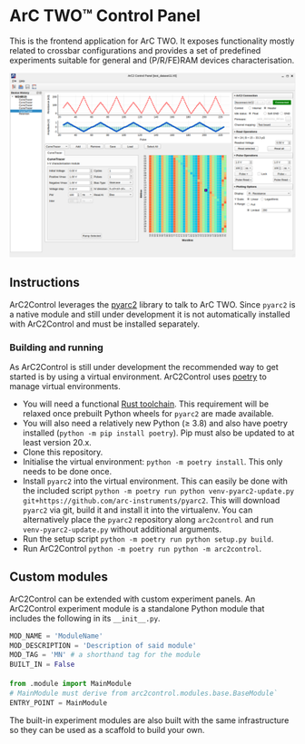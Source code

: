 # ArC TWO™ Control Panel

This is the frontend application for ArC TWO. It exposes functionality mostly
related to crossbar configurations and provides a set of predefined
experiments suitable for general and (P/R/FE)RAM devices characterisation.

![](data/screenshots/arc2control-01-main.png)

## Instructions

ArC2Control leverages the [pyarc2](https://github.com/arc-instruments/pyarc2)
library to talk to ArC TWO. Since `pyarc2` is a native module and still under
development it is not automatically installed with ArC2Control and must be
installed separately.


### Building and running

As ArC2Control is still under development the recommended way to get started is
by using a virtual environment. ArC2Control uses
[poetry](https://python-poetry.org) to manage virtual environments.

* You will need a functional [Rust toolchain](https://rustup.rs). This
  requirement will be relaxed once prebuilt Python wheels for `pyarc2` are
  made available.
* You will also need a relatively new Python (≥ 3.8) and also have poetry
  installed (`python -m pip install poetry`). Pip must also be updated to at
  least version 20.x.
* Clone this repository.
* Initialise the virtual environment: `python -m poetry install`. This only needs
  to be done once.
* Install `pyarc2` into the virtual environment. This can easily be done with the
  included script
  `python -m poetry run python venv-pyarc2-update.py git+https://github.com/arc-instruments/pyarc2`.
  This will download `pyarc2` via git, build it and install it into the
  virtualenv. You can alternatively place the `pyarc2` repository along
  `arc2control` and run `venv-pyarc2-update.py` without additional arguments.
* Run the setup script `python -m poetry run python setup.py build`.
* Run ArC2Control `python -m poetry run python -m arc2control`.

## Custom modules

ArC2Control can be extended with custom experiment panels. An ArC2Control experiment
module is a standalone Python module that includes the following in its `__init__.py`.

```python
MOD_NAME = 'ModuleName'
MOD_DESCRIPTION = 'Description of said module'
MOD_TAG = 'MN' # a shorthand tag for the module
BUILT_IN = False

from .module import MainModule
# MainModule must derive from arc2control.modules.base.BaseModule`
ENTRY_POINT = MainModule
```

The built-in experiment modules are also built with the same infrastructure so
they can be used as a scaffold to build your own.
